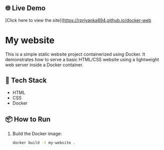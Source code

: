 ## 🌐 Live Demo
[Click here to view the site](https://rpriyanka894.github.io/docker-web

# My website

This is a simple static website project containerized using Docker. It demonstrates how to serve a basic HTML/CSS website using a lightweight web server inside a Docker container.

## 🚀 Tech Stack
- HTML
- CSS
- Docker

## 📦 How to Run
1. Build the Docker image:
   ```bash
   docker build -t my-website .
